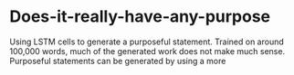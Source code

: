 # Does-it-really-have-any-purpose
Using LSTM cells to generate a purposeful statement. Trained on around 100,000 words, much of the generated work does not make much sense. Purposeful statements can be generated by using a more 
